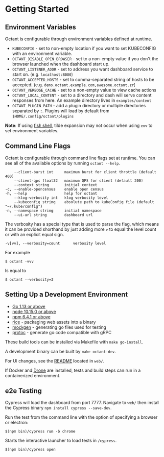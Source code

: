 # Getting Started

## Environment Variables

Octant is configurable through environment variables defined at runtime.

* `KUBECONFIG` - set to non-empty location if you want to set KUBECONFIG with an environment variable.
* `OCTANT_DISABLE_OPEN_BROWSER` - set to a non-empty value if you don't the browser launched when the dashboard start up.
* `OCTANT_LISTENER_ADDR` - set to address you want dashboard service to start on. (e.g. `localhost:8080`)
* `OCTANT_ACCEPTED_HOSTS` - set to comma-separated string of hosts to be accepted. (e.g. `demo.octant.example.com,awesome.octant.zr`)
* `OCTANT_VERBOSE_CACHE` - set to a non-empty value to view cache actions
* `OCTANT_LOCAL_CONTENT` - set to a directory and dash will serve content responses from here. An example directory lives in `examples/content`
* `OCTANT_PLUGIN_PATH` - add a plugin directory or multiple directories separated by `:`. Plugins will load by default from `$HOME/.config/octant/plugins`

**Note:** If using [fish shell](https://fishshell.com), tilde expansion may not occur when using `env` to set environment variables.

## Command Line Flags

Octant is configurable through command line flags set at runtime. You can see all of the available options by
running `octant --help`.

        --client-burst int     maximum burst for client throttle (default 400)
        --client-qps float32   maximum QPS for client (default 200)
        --context string       initial context
    -c, --enable-opencensus    enable open census
    -h, --help                 help for octant
        --klog-verbosity int   klog verbosity level
        --kubeconfig string    absolute path to kubeConfig file (default "~/.kube/config")
    -n, --namespace string     initial namespace
        --ui-url string        dashboard url

The verbosity has a special type that is used to parse the flag, which means it can be provided
shorthand by just adding more `v` to equal the level count or with an explicit equal sign.

    -v[vv], --verbosity=count      verbosity level

For example

    $ octant -vvv

Is equal to

    $ octant --verbosity=3

## Setting Up a Development Environment

* [Go 1.13 or above](https://golang.org/dl/)
* [node 10.15.0 or above](https://nodejs.org/en/)
* [npm 6.4.1 or above](https://www.npmjs.com/get-npm)
* [rice](https://github.com/GeertJohan/go.rice) - packaging web assets into a binary
* [mockgen](https://github.com/golang/mock) - generating go files used for testing
* [protoc](https://github.com/golang/protobuf) - generate go code compatible with gRPC

These build tools can be installed via Makefile with `make go-install`.

A development binary can be built by `make octant-dev`.

For UI changes, see the [README](/web/README.md) located in `web/`.

If Docker and [Drone](/docs/drone.md) are installed, tests and build steps can run in a containerized environment.

## e2e Testing

Cypress will load the dashboard from port 7777. Navigate to `web/` then install the Cypress binary `npm install cypress --save-dev`.

Run the test from the command line with the option of specifying a browser or electron:

`$(npm bin)/cypress run -b chrome`

Starts the interactive launcher to load tests in `/cypress`.

`$(npm bin)/cypress open`

